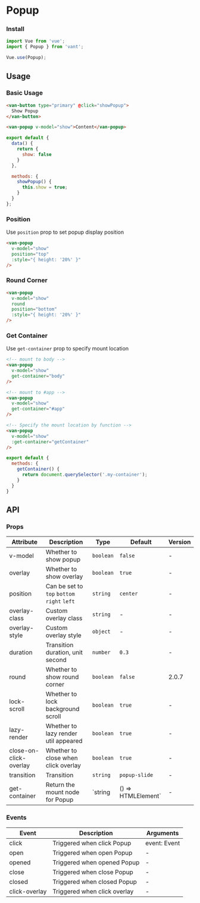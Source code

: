 # Popup

### Install

``` javascript
import Vue from 'vue';
import { Popup } from 'vant';

Vue.use(Popup);
```

## Usage

### Basic Usage

```html
<van-button type="primary" @click="showPopup">
  Show Popup
</van-button>

<van-popup v-model="show">Content</van-popup>
```

```javascript
export default {
  data() {
    return {
      show: false
    }
  },

  methods: {
    showPopup() {
      this.show = true;
    }
  }
};
```

### Position

Use `position` prop to set popup display position

```html
<van-popup
  v-model="show"
  position="top"
  :style="{ height: '20%' }"
/>
```

### Round Corner

```html
<van-popup
  v-model="show"
  round
  position="bottom"
  :style="{ height: '20%' }"
/>
```

### Get Container

Use `get-container` prop to specify mount location

```html
<!-- mount to body -->
<van-popup
  v-model="show"
  get-container="body"
/>

<!-- mount to #app -->
<van-popup
  v-model="show"
  get-container="#app"
/>

<!-- Specify the mount location by function -->
<van-popup
  v-model="show"
  :get-container="getContainer"
/>
```

```js
export default {
  methods: {
    getContainer() {
      return document.querySelector('.my-container');
    }
  }
}
```

## API

### Props

| Attribute | Description | Type | Default | Version |
|------|------|------|------|------|
| v-model | Whether to show popup | `boolean` | `false` | - |
| overlay | Whether to show overlay | `boolean` | `true` | - |
| position | Can be set to `top` `bottom` `right` `left` | `string` | `center` | - |
| overlay-class | Custom overlay class | `string` | - | - |
| overlay-style | Custom overlay style | `object` | - | - |
| duration | Transition duration, unit second | `number` | `0.3` | - |
| round | Whether to show round corner | `boolean` | `false` | 2.0.7 |
| lock-scroll | Whether to lock background scroll | `boolean` | `true` | - |
| lazy-render | Whether to lazy render util appeared | `boolean` | `true` | - |
| close-on-click-overlay | Whether to close when click overlay | `boolean` | `true` | - |
| transition | Transition | `string` | `popup-slide` | - |
| get-container | Return the mount node for Popup | `string | () => HTMLElement` | - | - |

### Events

| Event | Description | Arguments |
|------|------|------|
| click | Triggered when click Popup | event: Event |
| open | Triggered when open Popup | - |
| opened | Triggered when opened Popup | - |
| close | Triggered when close Popup | - |
| closed | Triggered when closed Popup | - |
| click-overlay | Triggered when click overlay | - |
